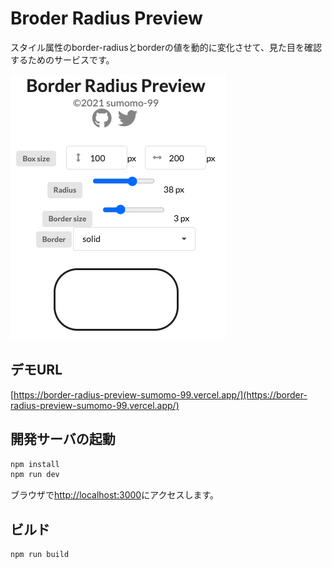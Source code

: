 # Broder Radius Preview
スタイル属性のborder-radiusとborderの値を動的に変化させて、見た目を確認するためのサービスです。

![demo screenshot](docs/images/demo-screenshot.png)

## デモURL
[https://border-radius-preview-sumomo-99.vercel.app/](https://border-radius-preview-sumomo-99.vercel.app/)

## 開発サーバの起動
```bash
npm install
npm run dev
```
ブラウザで[http://localhost:3000](http://localhost:3000)にアクセスします。

## ビルド
```bash
npm run build
```